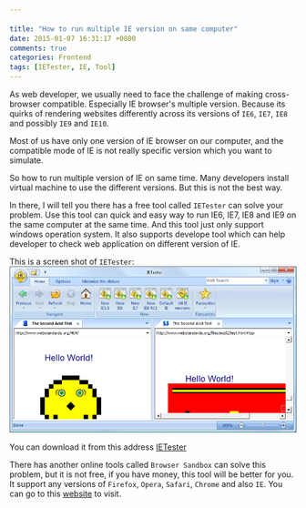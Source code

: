 ```yaml
---

title: "How to run multiple IE version on same computer"
date: 2015-01-07 16:31:17 +0800
comments: true
categories: Frontend
tags: [IETester, IE, Tool]
---
```


As web developer, we usually need to face the challenge of making cross-browser compatible. Especially IE browser's multiple version. Because its quirks of rendering websites differently across its versions of `IE6`, `IE7`, `IE8` and possibly `IE9` and `IE10`.   

Most of us have only one version of IE browser on our computer, and the compatible mode of IE is not really specific version which you want to simulate.   
<!-- more-->

So how to run multiple version of IE on same time. Many developers install virtual machine to use the different versions. But this is not the best way.   

In there, I will tell you there has a free tool called `IETester` can solve your problem. Use this tool can quick and easy way to run IE6, IE7, IE8 and IE9 on the same computer at the same time. And this tool just only support windows operation system. It also supports develope tool which can help developer to check web application on different version of IE.   

This is a screen shot of `IETester`:    
![](/assets/images/legacy/ie-tester.png)

You can download it from this address [IETester](http://www.my-debugbar.com/ietester/install-ietester-v0.5.4.exe)   

There has another online tools called `Browser Sandbox` can solve this problem, but it is not free, if you have money, this tool will be better for you. It support any versions of `Firefox`, `Opera`, `Safari`, `Chrome` and also `IE`. You can go to this [website](http://spoon.net/browsers/) to visit.
